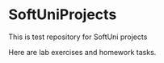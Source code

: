 # SoftUniProjects

This is test repository for SoftUni projects

Here are lab exercises and homework tasks.
